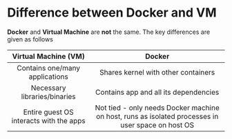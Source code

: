# Difference between Docker and VM

**Docker** and **Virtual Machine** are **not** the same. The key differences are given as follows

| **Virtual Machine \(VM\)** | **Docker** |
| :---: | :---: |
| Contains one/many applications | Shares kernel with other containers |
| Necessary libraries/binaries | Contains app and all its dependencies |
| Entire guest OS interacts with the apps | Not tied - only needs Docker machine on host, runs as isolated processes in user space on host OS |

